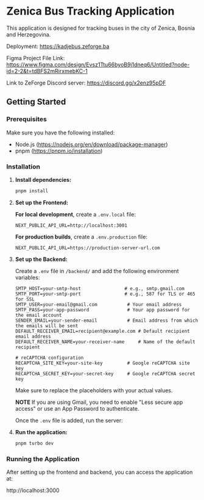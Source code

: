 # Zenica Bus Tracking Application

This application is designed for tracking buses in the city of Zenica, Bosnia and Herzegovina.

Deployment: https://kadjebus.zeforge.ba

Figma Project File Link: https://www.figma.com/design/Evsz1Ttu66byoB9j1dneq6/Untitled?node-id=2-2&t=tdBFS2mRirxmebKC-1

Link to ZeForge Discord server: https://discord.gg/x2enz95pDF

## Getting Started

### Prerequisites

Make sure you have the following installed:

- Node.js (https://nodejs.org/en/download/package-manager)
- pnpm (https://pnpm.io/installation)

### Installation

1. **Install dependencies:**

   ```bash
   pnpm install
   ```

2. **Set up the Frontend:**
 

   **For local development**, create a `.env.local` file:

   ```env
   NEXT_PUBLIC_API_URL=http://localhost:3001
   ```

   **For production builds**, create a `.env.production` file:

   ```env
   NEXT_PUBLIC_API_URL=https://production-server-url.com
   ```
 

2. **Set up the Backend:**
 
   Create a `.env` file in `/backend/` and add the following environment variables:

   ```env
   SMTP_HOST=your-smtp-host                # e.g., smtp.gmail.com
   SMTP_PORT=your-smtp-port                # e.g., 587 for TLS or 465 for SSL
   SMTP_USER=your-email@gmail.com           # Your email address
   SMTP_PASS=your-app-password              # Your app password for the email account
   SENDER_EMAIL=your-sender-email           # Email address from which the emails will be sent
   DEFAULT_RECEIVER_EMAIL=recipient@example.com # Default recipient email address
   DEFAULT_RECEIVER_NAME=your-receiver-name     # Name of the default recipient

   # reCAPTCHA configuration
   RECAPTCHA_SITE_KEY=your-site-key         # Google reCAPTCHA site key
   RECAPTCHA_SECRET_KEY=your-secret-key     # Google reCAPTCHA secret key
   ```

   Make sure to replace the placeholders with your actual values.

   **NOTE**
   If you are using Gmail, you need to enable "Less secure app access" or use an App Password to authenticate.

   Once the `.env` file is added, run the server:
 
3. **Run the application:**
 
   ```bash
   pnpm turbo dev
   ```

### Running the Application

After setting up the frontend and backend, you can access the application at:

http://localhost:3000
